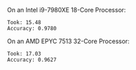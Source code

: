 

On an Intel i9-7980XE 18-Core Processor:
```
Took: 15.48
Accuracy: 0.9780
```
On an AMD EPYC 7513 32-Core Processor:
```
Took: 17.03
Accuracy: 0.9627
```

